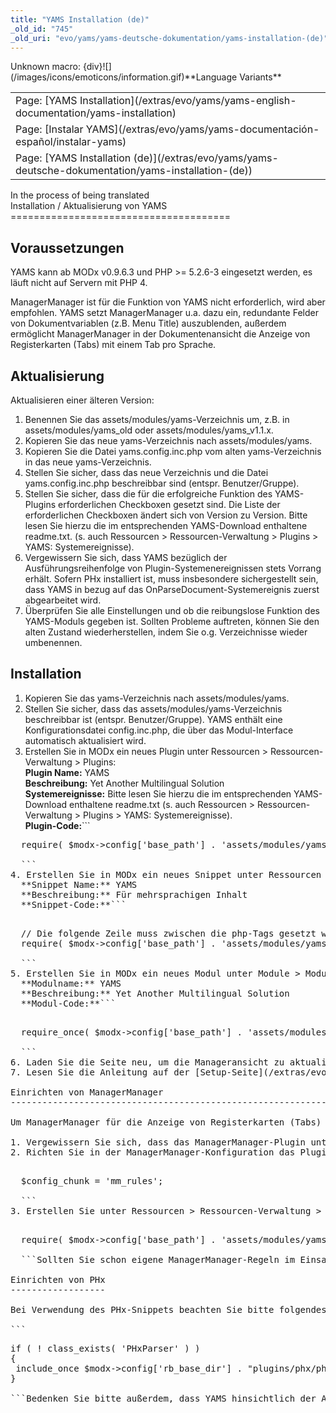 ```yaml
---
title: "YAMS Installation (de)"
_old_id: "745"
_old_uri: "evo/yams/yams-deutsche-dokumentation/yams-installation-(de)"
---
```


<div class="error"><span class="error">Unknown macro: {div}</span>![](/images/icons/emoticons/information.gif)**Language Variants**

<table class="tableview" width="100%"><tr><td><span class="icon icon-page">Page:</span> [YAMS Installation](/extras/evo/yams/yams-english-documentation/yams-installation)</td></tr><tr><td><span class="icon icon-page">Page:</span> [Instalar YAMS](/extras/evo/yams/yams-documentación-español/instalar-yams)</td></tr><tr><td><span class="icon icon-page">Page:</span> [YAMS Installation (de)](/extras/evo/yams/yams-deutsche-dokumentation/yams-installation-(de))</td></tr></table></div><div class="info">In the process of being translated</div>Installation / Aktualisierung von YAMS
======================================

Voraussetzungen
---------------

YAMS kann ab MODx v0.9.6.3 und PHP >= 5.2.6-3 eingesetzt werden, es läuft nicht auf Servern mit PHP 4.

ManagerManager ist für die Funktion von YAMS nicht erforderlich, wird aber empfohlen. YAMS setzt ManagerManager u.a. dazu ein, redundante Felder von Dokumentvariablen (z.B. Menu Title) auszublenden, außerdem ermöglicht ManagerManager in der Dokumentenansicht die Anzeige von Registerkarten (Tabs) mit einem Tab pro Sprache.

Aktualisierung
--------------

Aktualisieren einer älteren Version:

1. Benennen Sie das assets/modules/yams-Verzeichnis um, z.B. in assets/modules/yams\_old oder assets/modules/yams\_v1.1.x.
2. Kopieren Sie das neue yams-Verzeichnis nach assets/modules/yams.
3. Kopieren Sie die Datei yams.config.inc.php vom alten yams-Verzeichnis in das neue yams-Verzeichnis.
4. Stellen Sie sicher, dass das neue Verzeichnis und die Datei yams.config.inc.php beschreibbar sind (entspr. Benutzer/Gruppe).
5. Stellen Sie sicher, dass die für die erfolgreiche Funktion des YAMS-Plugins erforderlichen Checkboxen gesetzt sind. Die Liste der erforderlichen Checkboxen ändert sich von Version zu Version. Bitte lesen Sie hierzu die im entsprechenden YAMS-Download enthaltene readme.txt. (s. auch Ressourcen > Ressourcen-Verwaltung > Plugins > YAMS: Systemereignisse).
6. Vergewissern Sie sich, dass YAMS bezüglich der Ausführungsreihenfolge von Plugin-Systemenereignissen stets Vorrang erhält. Sofern PHx installiert ist, muss insbesondere sichergestellt sein, dass YAMS in bezug auf das OnParseDocument-Systemereignis zuerst abgearbeitet wird.
7. Überprüfen Sie alle Einstellungen und ob die reibungslose Funktion des YAMS-Moduls gegeben ist. Sollten Probleme auftreten, können Sie den alten Zustand wiederherstellen, indem Sie o.g. Verzeichnisse wieder umbenennen.

Installation
------------

1. Kopieren Sie das yams-Verzeichnis nach assets/modules/yams.
2. Stellen Sie sicher, dass das assets/modules/yams-Verzeichnis beschreibbar ist (entspr. Benutzer/Gruppe). YAMS enthält eine Konfigurationsdatei config.inc.php, die über das Modul-Interface automatisch aktualisiert wird.
3. Erstellen Sie in MODx ein neues Plugin unter Ressourcen > Ressourcen-Verwaltung > Plugins:   
  **Plugin Name:** YAMS   
  **Beschreibung:** Yet Another Multilingual Solution   
  **Systemereignisse:** Bitte lesen Sie hierzu die im entsprechenden YAMS-Download enthaltene readme.txt (s. auch Ressourcen > Ressourcen-Verwaltung > Plugins > YAMS: Systemereignisse).   
  **Plugin-Code:**```
  <pre class="brush: php">
  require( $modx->config['base_path'] . 'assets/modules/yams/yams.plugin.inc.php' );
  
  ```
4. Erstellen Sie in MODx ein neues Snippet unter Ressourcen > Ressourcen-Verwaltung > Snippets:   
  **Snippet Name:** YAMS   
  **Beschreibung:** Für mehrsprachigen Inhalt   
  **Snippet-Code:**```
  <pre class="brush: php">
  // Die folgende Zeile muss zwischen die php-Tags gesetzt werden.
  require( $modx->config['base_path'] . 'assets/modules/yams/yams.snippet.inc.php' );
  
  ```
5. Erstellen Sie in MODx ein neues Modul unter Module > Modul-Verwaltung:   
  **Modulname:** YAMS   
  **Beschreibung:** Yet Another Multilingual Solution   
  **Modul-Code:**```
  <pre class="brush: php">
  require_once( $modx->config['base_path'] . 'assets/modules/yams/yams.module.inc.php' );
  
  ```
6. Laden Sie die Seite neu, um die Manageransicht zu aktualisieren. Falls Sie beabsichtigen, ManagerManager für die Anzeige von Registerkarten (Tabs) in der Dokumentenansicht zu verwenden, lesen Sie bitte untenstehende [Anleitung](#YAMSInstallation%28de%29-ManagerManagerSetup).
7. Lesen Sie die Anleitung auf der [Setup-Seite](/extras/evo/yams/yams-english-documentation/yams-setup "YAMS Setup"), um ihre mehrsprachige Website einzurichten.

<a name="YAMSInstallation%28de%29-ManagerManagerSetup"></a>Einrichten von ManagerManager
----------------------------------------------------------------------------------------

Um ManagerManager für die Anzeige von Registerkarten (Tabs) in der Dokumentenansicht zu verwenden, gehen Sie folgendermaßen vor:

1. Vergewissern Sie sich, dass das ManagerManager-Plugin unter Ressourcen > Ressourcen-Verwaltung > Plugins installiert ist. Falls nicht, können Sie es im [MODx repository](http://modxcms.com/extras/package/?package=255) downloaden. Es wird grundsätzlich die neueste Version empfohlen, halten Sie sich bzgl. etwaiger Problemberichte in den Foren auf dem laufenden.
2. Richten Sie in der ManagerManager-Konfiguration das Plugin so ein, dass es zusätzliche Regeln in einem Chunk namens mm\_rules vorfindet. In neueren Versionen kann dies über die Registerkarte (Tab) Konfiguration vorgenommen werden. In älteren Versionen muss der Plugin-Code um folgende Zeile ergänzt werden: ```
  <pre class="brush: php">
  $config_chunk = 'mm_rules';
  
  ```
3. Erstellen Sie unter Ressourcen > Ressourcen-Verwaltung > Chunks einen neuen Chunk namens mm\_rules und fügen folgende Zeile ein: ```
  <pre class="brush: php">
  require( $modx->config['base_path'] . 'assets/modules/yams/yams.mm_rules.inc.php' );
  
  ```Sollten Sie schon eigene ManagerManager-Regeln im Einsatz haben, ist es ratsam, die YAMS require Zeile an letzter Stelle zu plazieren.

Einrichten von PHx
------------------

Bei Verwendung des PHx-Snippets beachten Sie bitte folgendes: Eine Datei, welche die Anweisung include\_once beinhaltet wird fälschlicherweise abermals berücksichtigt, was dazu führt, dass die PHxParser-Klasse neu definiert wird, was wiederum zu einem 'PHP parse error' führt. Dies kann dadurch verhindert werden, dass die Anweisung include\_once im PHx-Snippet dahingehend modifiziert wird, dass sie die Datei nur dann berücksichtigt, wenn die Klasse nicht bereits definiert worden ist:

```
<pre class="brush: php">
if ( ! class_exists( 'PHxParser' ) )
{
 include_once $modx->config['rb_base_dir'] . "plugins/phx/phx.parser.class.inc.php";
}

```Bedenken Sie bitte außerdem, dass YAMS hinsichtlich der Ausführungsreihenfolge der Plugins bei allen zugehörigen Systemereignissen - insbesondere vor PHx - an die jeweils oberste Position zu setzen ist (s. Ressourcen > Ressourcen-Verwaltung > Plugins: Ausführungsreihenfolge festlegen).